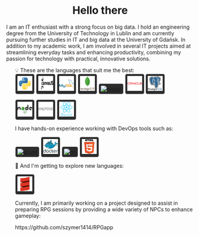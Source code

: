 <h1 align="center">Hello there</h1>
<p align="left">I am an IT enthusiast with a strong focus on big data. I hold an engineering degree from the University of Technology in Lublin and am currently pursuing further studies in IT and big data at the University of Gdańsk. In addition to my academic work, I am involved in several IT projects aimed at streamlining everyday tasks and enhancing productivity, combining my passion for technology with practical, innovative solutions.</p>

<ul>
<p align="left"> 
💡 These are the languages that suit me the best:
<br>
<a href="https://www.python.org" target="_blank" rel="noreferrer" style="padding: 5px; border: 1px solid #ccc; border-radius: 5px; background-color: #2c2c2c; display: inline-block;"> <img src="https://raw.githubusercontent.com/devicons/devicon/master/icons/python/python-original.svg" alt="python" width="40" height="40"/> </a> 
<a href="https://canvasjs.com" target="_blank" rel="noreferrer" style="padding: 5px; border: 1px solid #ccc; border-radius: 5px; background-color: #2c2c2c; display: inline-block;"> <img src="https://raw.githubusercontent.com/Hardik0307/Hardik0307/master/assets/canvasjs-charts.svg" alt="canvasjs" width="40" height="40"/> </a> 
<a href="https://www.mysql.com/" target="_blank" rel="noreferrer" style="padding: 5px; border: 1px solid #ccc; border-radius: 5px; background-color: #2c2c2c; display: inline-block;"> <img src="https://raw.githubusercontent.com/devicons/devicon/master/icons/mysql/mysql-original-wordmark.svg" alt="mysql" width="40" height="40"/> </a>
<a href="https://www.mongodb.com/" target="_blank" rel="noreferrer" style="padding: 5px; border: 1px solid #ccc; border-radius: 5px; background-color: #2c2c2c; display: inline-block;"> <img src="https://raw.githubusercontent.com/devicons/devicon/master/icons/mongodb/mongodb-original-wordmark.svg" alt="mongodb" width="40" height="40"/> </a>
<a href="https://www.microsoft.com/en-us/sql-server" target="_blank" rel="noreferrer" style="padding: 5px; border: 1px solid #ccc; border-radius: 5px; background-color: #2c2c2c; display: inline-block;"> <img src="https://www.svgrepo.com/show/303229/microsoft-sql-server-logo.svg" alt="mssql" width="40" height="40"/> </a>
<a href="https://www.oracle.com/" target="_blank" rel="noreferrer" style="padding: 5px; border: 1px solid #ccc; border-radius: 5px; background-color: #2c2c2c; display: inline-block;"> <img src="https://raw.githubusercontent.com/devicons/devicon/master/icons/oracle/oracle-original.svg" alt="oracle" width="40" height="40"/> </a>
<a href="https://www.postgresql.org" target="_blank" rel="noreferrer" style="padding: 5px; border: 1px solid #ccc; border-radius: 5px; background-color: #2c2c2c; display: inline-block;"> <img src="https://raw.githubusercontent.com/devicons/devicon/master/icons/postgresql/postgresql-original-wordmark.svg" alt="postgresql" width="40" height="40"/> </a>
<br>

<a href="https://nodejs.org" target="_blank" rel="noreferrer" style="padding: 5px; border: 1px solid #ccc; border-radius: 5px; background-color: #2c2c2c; display: inline-block;"> <img src="https://raw.githubusercontent.com/devicons/devicon/master/icons/nodejs/nodejs-original-wordmark.svg" alt="nodejs" width="40" height="40"/> </a> 
<a href="https://expressjs.com" target="_blank" rel="noreferrer" style="padding: 5px; border: 1px solid #ccc; border-radius: 5px; background-color: #2c2c2c; display: inline-block;"> <img src="https://raw.githubusercontent.com/devicons/devicon/master/icons/express/express-original-wordmark.svg" alt="express" width="40" height="40"/> </a> 
<a href="https://reactjs.org/" target="_blank" rel="noreferrer" style="padding: 5px; border: 1px solid #ccc; border-radius: 5px; background-color: #2c2c2c; display: inline-block;"> <img src="https://raw.githubusercontent.com/devicons/devicon/master/icons/react/react-original-wordmark.svg" alt="react" width="40" height="40"/> </a>

<p>I have hands-on experience working with DevOps tools such as:</p>
<a href="https://azure.microsoft.com/en-in/" target="_blank" rel="noreferrer" style="padding: 5px; border: 1px solid #ccc; border-radius: 5px; background-color: #2c2c2c; display: inline-block;"> <img src="https://www.vectorlogo.zone/logos/microsoft_azure/microsoft_azure-icon.svg" alt="azure" width="40" height="40"/> </a> 
<a href="https://www.docker.com/" target="_blank" rel="noreferrer" style="padding: 5px; border: 1px solid #ccc; border-radius: 5px; background-color: #2c2c2c; display: inline-block;"> <img src="https://raw.githubusercontent.com/devicons/devicon/master/icons/docker/docker-original-wordmark.svg" alt="docker" width="40" height="40"/> </a> 
<a href="https://git-scm.com/" target="_blank" rel="noreferrer" style="padding: 5px; border: 1px solid #ccc; border-radius: 5px; background-color: #2c2c2c; display: inline-block;"> <img src="https://www.vectorlogo.zone/logos/git-scm/git-scm-icon.svg" alt="git" width="40" height="40"/> </a> 
<a href="https://www.w3.org/html/" target="_blank" rel="noreferrer" style="padding: 5px; border: 1px solid #ccc; border-radius: 5px; background-color: #2c2c2c; display: inline-block;"> <img src="https://raw.githubusercontent.com/devicons/devicon/master/icons/html5/html5-original-wordmark.svg" alt="html5" width="40" height="40"/> </a> 

<p>📕 And I'm getting to explore new languages:</p>
<a href="https://www.scala-lang.org" target="_blank" rel="noreferrer" style="padding: 5px; border: 1px solid #ccc; border-radius: 5px; background-color: #2c2c2c; display: inline-block;"> <img src="https://raw.githubusercontent.com/devicons/devicon/master/icons/scala/scala-original.svg" alt="scala" width="40" height="40"/> </a>
</p>

<p>Currently, I am primarily working on a project designed to assist in preparing RPG sessions by providing a wide variety of NPCs to enhance gameplay:</p>
https://github.com/szymer1414/RPGapp
